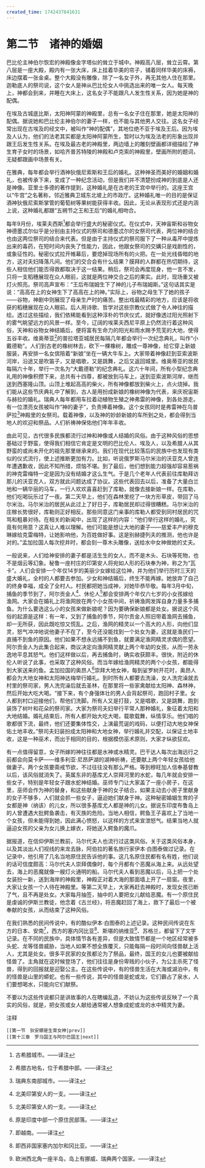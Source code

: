```yaml
---
created_time: 1742437841631
---
```

# 第二节　诸神的婚姻

巴比伦主神伯尔恢宏的神殿像金字塔似的耸立于城中。神殿高八层，耸立云霄。第八层是一座大殿，殿内有一张大床，床上挂着华美的帘子，铺着同样华美的床褥，床边摆着一张金桌。整个大殿没有雕像，除了一名女子外，再无其他人住在那里。迦勒底人的祭司说，这个女人是神从巴比伦女人中挑选出来的唯一女人。每天晚上，神都会到来，并睡在大床上，这名女子不能跟凡人发生性关系，因为她是神的配偶。

在埃及古城底比斯，太阳神阿蒙的神殿里，总有一名女子住在那里，她是太阳神的配偶。据说她和巴比伦主神伯尔的妻子一样，也不能与其他男人交往。这名女子经常出现在古埃及的经文中，被叫作“神的配偶”，其地位绝不亚于埃及王后。因为埃及人认为，他们的法老其实都是太阳神阿蒙所生，暂时以为埃及法老的形象出现并跟王后发生性关系。在埃及最古老的神殿里，两边墙上的雕刻壁画都详细描绘了神生育子女时的场景，如哈齐普苏特陵的神殿和卢克索的神殿里，壁画所附的题词，无疑都跟画中场景有关。

在雅典，每年都会举行酒神狄俄尼索斯和王后的婚礼。这种神圣而美好的婚姻和婚礼，也被传承下来，变成了一种纪念活动，但是我们并不清楚扮成神的到底是人还是神像。亚里士多德的著作提到，这种婚礼是在古老的王宫中举行的。这座王宫以“牛宫”之名著称，邻近雅典卫城东北坡上的市政厅。这种婚礼唯一的目的是保证酒神狄俄尼索斯掌管的葡萄树等果树能获得丰收。因此，无论从表现形式还是内涵上说，这种婚礼都跟“五朔节之王和王后”的婚礼相吻合。

每年9月份，埃莱夫西斯[^6]都会举行盛大的秘密仪式。在仪式中，天神宙斯和谷物女神德墨忒尔似乎是分别由主持仪式的祭司和德墨忒尔的女祭司代表，两位神的结合也由这两位祭司的结合来代表。但是由于主持仪式的祭司服下了一种从毒芹中提炼出来的毒药，在短时间内丧失了性能力，因此，他跟女祭司的交媾只是戏剧性的，或象征性的。秘密仪式拉开帷幕后，要熄掉现场所有的火把。在一处光线昏暗的地方，这对夫妇降落凡间。他们的交合会有什么结果？膜拜的人群都在热切期待，这些人相信他们能否得救都取决于这一结果。稍后，祭司会再度现身，他一言不发，只将一支稻穗展现在众人眼前，这就是两位神交合之后的果实。此时，现场重又被灯火照亮。祭司高声宣布：“王后布瑞姆生下了神的儿子布瑞姆斯。”这句话其实是说：“高高在上的女神生下了高高在上的神。”实际上，谷物之母生下了她的孩子——谷物，神剧中则展现了母亲生产时的痛苦。整出戏最精彩的地方，应该是将收获的稻穗展现在众人眼前。后人用诗歌、哲学对这些宗教仪式做了令人神往的描绘。透过这些描绘，我们依稀能看到这种淳朴的节庆仪式，就好像透过阳光照射下的雾气眺望远方的风景一样。至今，辽阔的埃莱夫西尼平原上仍然流行着这种风俗，天神和谷物女神结婚后，便将富有生命力的阳光和雨水赐予荒芜的大地，使得五谷丰收。维奥蒂亚[^7]的普拉塔亚城居民每隔几年都会举行一次纪念典礼，叫作“小戴德勒”。人们到古老的橡树林去，砍下一棵橡树，雕成一尊神像，给它穿上新娘服装，再安排一名女傧陪着“新娘”坐在一辆大牛车上。大家带着神像赶到亚索波斯河岸，沿途又是吹笛子，又是唱歌，又是跳舞，之后又返回城里。维奥蒂亚的居民每隔六十年，举行一次名为“大戴德勒”的纪念典礼。这六十年间，所有小型纪念典礼用的神像积攒下来，总共有十四尊，都被放到马车上，送到亚索波斯河岸，继而送到西塞隆山顶。山顶上堆起高高的柴火，所有神像都放到柴火上，点火烧掉。我们能从这些节庆典礼中了解到，古人是用扮成新娘的橡树神像为代表，来庆祝宙斯与赫拉的婚礼。瑞典人每年都用车拉着动植物生殖之神弗雷的神像，到各处游走。有一位漂亮女孩被叫作“神的妻子”，负责捧着神像。这个女孩同时是弗雷神在乌普萨拉[^8]神殿里的女祭司。载着神像，以及神的妙龄新娘的车所到之处，都会得到当地人的欢迎和祭品。人们祈祷神保佑他们年年丰收。

由此可见，古代很多民族都流行过神和神像或人结婚的风俗。由于这种风俗的思想基础过于野蛮，使得我们相信它肯定是文明的巴比伦人、埃及人，以及希腊人从其野蛮的或尚未开化的祖先那里继承来的。我们在现代比较落后的民族中也发现有类似的仪式流行，使上述推断更加有力。比如，听说俄罗斯马尔米治的沃亚克人曾连年遭遇歉收，因此不知所措，烦恼不堪。到了最后，他们想到能力超强却容易惹祸的神克雷梅特一定是因为没有结婚才这么生气。于是几个老年人代表前往库勒拜访那儿的沃亚克人，双方就此问题达成了协议。这些代表回去以后，准备了大量白兰地和一辆华丽的马车，一行人欢欢喜喜赶到了库勒，就像去接新娘一样。在库勒，他们吃喝玩乐过了一夜。第二天早上，他们在森林里挖了一块方形草皮，带回了马尔米治。马尔米治的居民从此过上了好日子，库勒居民却过得很糟糕。马尔米治的庄稼长势很好，库勒则正好相反。那些同意这门亲事的库勒人都受到同村居民的咒骂和粗暴对待。在相关的新闻中，出现了这样的内容：“他们举行这样的婚礼，究竟有何用意？这真让人难以理解。他们可能是想让大地的妻子——慈爱丰产的穆克琳嫁给克雷梅特，让她影响他，为百姓做好事。这是别赫捷列夫的推测，他也许是对的。”孟加拉国人每次挖井时，都会刻一尊木头雕像，送给水中女神做她的丈夫。

一般说来，人们给神安排的妻子都是活生生的女人，而不是木头、石块等死物，也不是烟云等幻象。秘鲁一座村庄的印第安人将宛如人形的石块奉为神，称之为“瓦卡”。人们会安排一个年仅14岁的美丽少女嫁给这位神，并为他们举行历时三天的盛大婚礼，全村的人都要去参加。少女和神结婚后，终生不能再嫁。她放弃了自己的终身幸福，成全了全村人。村民都把她当成神，对她毕恭毕敬。每年3月中旬，捕鱼的季节到了，阿尔贡金人[^9]、休伦人[^10]都会安排两个年仅六七岁的小女孩嫁给渔网。大家会在婚礼上将渔网放在两个小女孩中间，祈祷渔网发挥自身力量多多捕鱼。为什么要选这么小的女孩来做新娘呢？因为要确保新娘都是处女。据说这个风俗的起源是这样：有一年，又到了捕鱼的季节，阿尔贡金人照旧带着渔网去捕鱼，却一无所获，因此既吃惊又慌乱。之后，渔网的精灵以一个高大的人形，向他们显灵，怒气冲冲地说他妻子不在了，至今还没能找到一个处女为妻，这就是渔民们一直捕不到鱼的原因。他们如果不想永远捕不到鱼，就要满足渔网精灵求偶的愿望。阿尔贡金人为此集合起来，商议决定向渔网精灵献上两个年幼的女孩，从而一劳永逸地平息其怒气。他们这样做以后，再去捕鱼时，确实收获颇丰。很快，附近的休伦人听说了此事，也采取了这种风俗。而当年嫁给渔网精灵的两个小女孩，都能得到大家送来的鱼。孟加拉国的奥昂人[^11]崇拜大地女神，每到娑罗树开花时，奥昂人都会为大地女神和太阳神达梅举行婚礼。到时所有人都要去洗澡，女人洗完澡就去村里的祭司家，男人洗完澡后就去圣林，在那里将一些家禽献给太阳神、森林神，然后开始大吃大喝。“接下来，有个身强体壮的男人会背起祭司，跑回村子里。女人都到村口迎接他们，帮他们洗脚。所有人又是打鼓，又是唱歌，又是跳舞，跑到装饰了树叶和花朵的祭司家。大家为祭司夫妇举行平常人那种婚礼，象征着太阳和大地结婚。婚礼结束后，所有人都开始大吃大喝，载歌载舞，纵情享乐。他们唱的歌都很下流，最终，他们还要集体性交，上演最荒诞的戏码，以便打动大地女神保佑土地丰收。”祭司夫妇装扮成太阳神和大地女神，举行婚礼并交配，以保证土地丰收，这是一种巫术，而出于相同的目的，根据模仿巫术原则，大家才纵欲狂欢。

有一点值得留意，女子所嫁的神往往都是水神或水精灵。巴干达人每次出海远行之前都会向莫卡萨——维多利亚·尼昂萨湖的湖神祈祷，还要献上两个年轻女孩给他做妻子。两个女孩要斋戒节欲，不过往往没有那么严格。等到穆旺加人信奉基督教以后，该风俗就消失了。英属东非的基库尤人崇拜河里的水蛇，每几年就会安排一些女子，特别是年轻女子跟水蛇神结婚。巫师专门让大家盖了一座小房子，在这里，巫师会作为神的替身，和这些献身于神的女子结合。如果主动去小房子里献身的女子不够多，人们就会抓一些女子，逼迫她们献身于神。这种秘密婚姻生育的子女都是神（纳该）的儿女，所以很多基库尤人都是神的儿女。据说东印度布鲁岛上的人曾遭遇大批鳄鱼袭击，有灭族的危险。当地人相信，鳄鱼王子喜欢上了当地一个女孩，但未能得到她，因此满心愤怒，以这样的方式来宣泄怒气。结果当地人就逼迫女孩的父亲为女儿换上嫁衣，将她送入鳄鱼的魔爪。

据报道，在信仰伊斯兰教前，马尔代夫人也流行过这类风俗。关于这类风俗本身，以及其淡出人们视线的来龙去脉，阿伯拉的著名旅行家伊本·白图泰做过记录。在记录中，他引用了几名当地原住民告诉他的事。这几名原住民都有名有姓，他们说的话可信度颇高：马尔代夫人崇拜偶像时，每个月都有个恶魔从海上来。从远处望去，海上的恶魔就像一艘灯火通明的船。马尔代夫人看到恶魔以后，马上把一个处女装扮一新，送到海岸的神殿里，神殿正对着大海的那面墙上开了一扇窗。夜里，大家让女孩一个人待在神殿里。等第二天早上，大家再赶去神殿时，发现女孩已断了气，且不再是处女。大家每月抽签，抽中的人要把女儿献给恶魔。有一个原住民是虔诚的伊斯兰教徒，他念着《古兰经》，将恶魔赶回了海上，救下了最后一个被奉献的女孩，从而结束了这种风俗。

在我们熟悉的民间传说中，有的酷似伊本·白图泰的上述记录。这种民间传说在东方的日本、安南[^12]，西方的塞内冈比亚[^13]、斯堪的纳维亚[^14]、苏格兰，都留下了文字记录。在不同的民族中，具体情节各有差异，但是大致情节都是一个地区经常被多头蛇、龙等怪兽威胁，当地人如果不想全族覆灭，只能每隔一段时间向怪兽献上活人，尤其是处女。很多平民家的女孩都沦为了祭品，最终，国王的女儿也要被献给怪兽了。主角就在这时候登场了，他们往往是身份卑贱的小伙子，为公主杀死了怪兽，得到的回报就是迎娶公主。在这些传说中，有的怪兽生活在大海或湖泊中，有的怪兽是山里的蟒蛇。也有一些传说，其中的怪兽是蛇或龙，它们霸占了泉水，人们要想喝水，只能向它们献祭。

不要以为这些传说都只是讲故事的人在瞎编乱造，不妨认为这些传说反映了一个真实的风俗，就是，把女孩或女人献给通常被人想象成蛇或龙的水中精灵为妻。

注释

[^1]: 亚利安（Arrianus，95-175）古希腊历史学家，著有《亚历山大远征记》。——译注
[^2]: 古罗马建筑在七座山之上，即罗马七丘，阿提诺山便是其中之一。——译注
[^3]: 古希腊城市，现属于土耳其。——译注
[^4]: 屠勒斯·霍斯梯力厄斯（Tullus Hostilius），公元前7世纪在位的古罗马国王。——译注
[^5]: 塞尔维乌斯（Servius），活跃于公元4世纪的罗马学者。——译注
[^6]: 古希腊城市。——译注
[^7]: 希腊古地名，位于希腊中部。——译注
[^8]: 瑞典东南部城市。——译注
[^9]: 北美印第安人的一支。——译注
[^10]: 北美印第安人的一支。——译注
[^11]: 原是印度中部一个原住民部落。——译注
[^12]: 即越南。——译注
[^13]: 即西非国家塞内加尔和冈比亚。——译注
[^14]: 欧洲西北角一座半岛，岛上有挪威、瑞典两个国家。——译注

```booknav
[[第一节　狄安娜是生育女神|prev]]
[[第十三章　罗马国王与阿尔巴国王|next]]
```